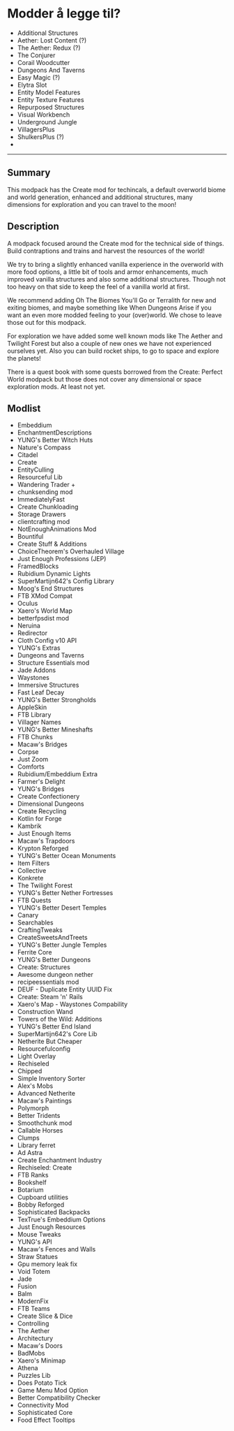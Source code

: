
# Modder å legge til?
 - Additional Structures
 - Aether: Lost Content (?)
 - The Aether: Redux (?)
 - The Conjurer
 - Corail Woodcutter
 - Dungeons And Taverns
 - Easy Magic (?)
 - Elytra Slot
 - Entity Model Features
 - Entity Texture Features
 - Repurposed Structures
 - Visual Workbench
 - Underground Jungle
 - VillagersPlus
 - ShulkersPlus (?)
 - 



---

## Summary

This modpack has the Create mod for techincals, a default overworld biome and world generation, enhanced and additional structures, many dimensions for exploration and you can travel to the moon!



## Description

A modpack focused around the Create mod for the technical side of things. Build contraptions and trains and harvest the resources of the world!

We try to bring a slightly enhanced vanilla experience in the overworld with more food options, a little bit of tools and armor enhancements, much improved vanilla structures and also some additional structures. Though not too heavy on that side to keep the feel of a vanilla world at first.

We recommend adding Oh The Biomes You'll Go or Terralith for new and exiting biomes, and maybe something like When Dungeons Arise if you want an even more modded feeling to your (over)world. We chose to leave those out for this modpack. 

For exploration we have added some well known mods like The Aether and Twilight Forest but also a couple of new ones we have not experienced ourselves yet. Also you can build rocket ships, to go to space and explore the planets!

There is a quest book with some quests borrowed from the Create: Perfect World modpack but those does not cover any dimensional or space exploration mods. At least not yet.



## Modlist

- Embeddium
- EnchantmentDescriptions
- YUNG's Better Witch Huts
- Nature's Compass
- Citadel
- Create
- EntityCulling
- Resourceful Lib
- Wandering Trader +
- chunksending mod
- ImmediatelyFast
- Create Chunkloading
- Storage Drawers
- clientcrafting mod
- NotEnoughAnimations Mod
- Bountiful
- Create Stuff & Additions
- ChoiceTheorem's Overhauled Village
- Just Enough Professions (JEP)
- FramedBlocks
- Rubidium Dynamic Lights
- SuperMartijn642's Config Library
- Moog's End Structures
- FTB XMod Compat
- Oculus
- Xaero's World Map
- betterfpsdist mod
- Neruina
- Redirector
- Cloth Config v10 API
- YUNG's Extras
- Dungeons and Taverns
- Structure Essentials mod
- Jade Addons
- Waystones
- Immersive Structures
- Fast Leaf Decay
- YUNG's Better Strongholds
- AppleSkin
- FTB Library
- Villager Names
- YUNG's Better Mineshafts
- FTB Chunks
- Macaw's Bridges
- Corpse
- Just Zoom
- Comforts
- Rubidium/Embeddium Extra
- Farmer's Delight
- YUNG's Bridges
- Create Confectionery
- Dimensional Dungeons
- Create Recycling
- Kotlin for Forge
- Kambrik
- Just Enough Items
- Macaw's Trapdoors
- Krypton Reforged
- YUNG's Better Ocean Monuments
- Item Filters
- Collective
- Konkrete
- The Twilight Forest
- YUNG's Better Nether Fortresses
- FTB Quests
- YUNG's Better Desert Temples
- Canary
- Searchables
- CraftingTweaks
- CreateSweetsAndTreets
- YUNG's Better Jungle Temples
- Ferrite Core
- YUNG's Better Dungeons
- Create: Structures
- Awesome dungeon nether
- recipeessentials mod
- DEUF - Duplicate Entity UUID Fix
- Create: Steam 'n' Rails
- Xaero's Map - Waystones Compability
- Construction Wand
- Towers of the Wild: Additions
- YUNG's Better End Island
- SuperMartijn642's Core Lib
- Netherite But Cheaper
- Resourcefulconfig
- Light Overlay
- Rechiseled
- Chipped
- Simple Inventory Sorter
- Alex's Mobs
- Advanced Netherite
- Macaw's Paintings
- Polymorph
- Better Tridents
- Smoothchunk mod
- Callable Horses
- Clumps
- Library ferret
- Ad Astra
- Create Enchantment Industry
- Rechiseled: Create
- FTB Ranks
- Bookshelf
- Botarium
- Cupboard utilities
- Bobby Reforged
- Sophisticated Backpacks
- TexTrue's Embeddium Options
- Just Enough Resources
- Mouse Tweaks
- YUNG's API
- Macaw's Fences and Walls
- Straw Statues
- Gpu memory leak fix
- Void Totem
- Jade
- Fusion
- Balm
- ModernFix
- FTB Teams
- Create Slice & Dice
- Controlling
- The Aether
- Architectury
- Macaw's Doors
- BadMobs
- Xaero's Minimap
- Athena
- Puzzles Lib
- Does Potato Tick
- Game Menu Mod Option
- Better Compatibility Checker
- Connectivity Mod
- Sophisticated Core
- Food Effect Tooltips